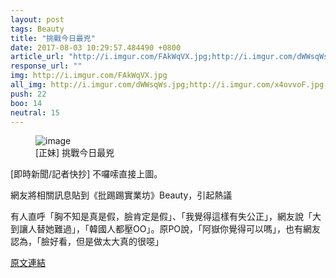 ```yaml
---
layout: post
tags: Beauty
title: "挑戰今日最兇"
date: 2017-08-03 10:29:57.484490 +0800
article_url: "http://i.imgur.com/FAkWqVX.jpg;http://i.imgur.com/dWWsqWs.jpg;http://i.imgur.com/x4ovvoF.jpg;http://i.imgur.com/ZNnhiWC.jpg;http://i.imgur.com/1rwqK0T.jpg;http://i.imgur.com/vSPAsVa.jpg;http://i.imgur.com/BUdRR3f.jpg;http://i.imgur.com/IsM5US1.jpg;http://i.imgur.com/I90BtFO.jpg"
response_url: ""
img: http://i.imgur.com/FAkWqVX.jpg
all_img: http://i.imgur.com/dWWsqWs.jpg;http://i.imgur.com/x4ovvoF.jpg;http://i.imgur.com/ZNnhiWC.jpg;http://i.imgur.com/1rwqK0T.jpg;http://i.imgur.com/vSPAsVa.jpg;http://i.imgur.com/BUdRR3f.jpg;http://i.imgur.com/IsM5US1.jpg;http://i.imgur.com/I90BtFO.jpg
push: 22
boo: 14
neutral: 15
---
```


<figure>
<img src="http://i.imgur.com/FAkWqVX.jpg" alt="image">
<figcaption>
[正妹] 挑戰今日最兇
</figcaption>
</figure>



[即時新聞/記者快抄] 不囉嗦直接上圖。

網友將相關訊息貼到《批踢踢實業坊》Beauty，引起熱議

有人直呼「胸不知是真是假，臉肯定是假」、「我覺得這樣有失公正」，網友說「大到讓人替她難過」，「韓國人都壓OO」。原PO說，「阿嶽你覺得可以嗎」，也有網友認為，「臉好看，但是做太大真的很噁」

<a href = "https://www.ptt.cc/bbs/Beauty/M.1501481481.A.A26.html">原文連結</a>

